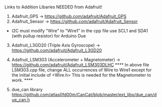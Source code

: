 Links to Addition Libaries NEEDED from Adafruit! 

1. Adafruit_GPS -> https://github.com/adafruit/Adafruit_GPS
2. Adafruit_Sensor -> https://github.com/adafruit/Adafruit_Sensor

  * I2C must modify "Wire" to "Wire1" in the cpp file use SCL1 and SDA1 (with pullup resistor) for Arduino Due  
3. Adafruit_L3GD20 (Triple Axis Gyroscope) -> https://github.com/adafruit/Adafruit_L3GD20


4. Adafruit_LSM303 (Accelerometer + Magnetometer) -> https://github.com/adafruit/Adafruit_LSM303DLHC
 ****  In above file LSM303.cpp file, change ALL occurrences of Wire to Wire1 except for the initial include of <Wire.h>
  This is needed for the Magnetometer to work. ****

5. due_can library https://github.com/atlas0fd00m/CanCat/blob/master/ext_libs/due_can/due_can.h
